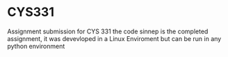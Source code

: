 # CYS331
Assignment submission for CYS 331
the code sinnep is the completed assignment, it was devevloped in a Linux Enviroment but can be run in any python environment
